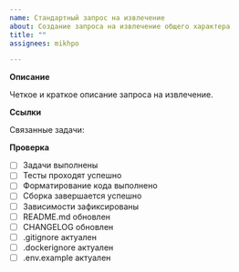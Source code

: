 ```yaml
---
name: Стандартный запрос на извлечение
about: Создание запроса на извлечение общего характера
title: ""
assignees: mikhpo

---
```


**Описание**

Четкое и краткое описание запроса на извлечение.

**Ссылки**

Связанные задачи:

**Проверка**

- [ ] Задачи выполнены
- [ ] Тесты проходят успешно
- [ ] Форматирование кода выполнено
- [ ] Сборка завершается успешно
- [ ] Зависимости зафиксированы
- [ ] README.md обновлен
- [ ] CHANGELOG обновлен
- [ ] .gitignore актуален
- [ ] .dockerignore актуален
- [ ] .env.example актуален
